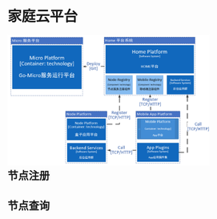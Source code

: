 # 家庭云平台

<div style="float:left">
<img src="https://github.com/joincloud/docs/blob/master/home-platform/home-platform-arch.png" width="80%">
</div>


## 节点注册

## 节点查询